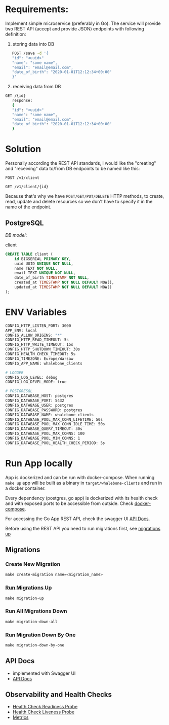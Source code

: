 # Requirements:
Implement simple microservice (preferably in Go). The service will provide two REST API (accept and provide JSON) endpoints with following definition:

1. storing data into DB
```bash
   POST /save -d '{
   "id": "<uuid>"
   "name": "some name",
   "email": "email@email.com",
   "date_of_birth": "2020-01-01T12:12:34+00:00"
   }' 
```

2. receiving data from DB
```bash
GET /{id}
   response:
   {
   "id": "<uuid>"
   "name": "some name",
   "email": "email@email.com",
   "date_of_birth": "2020-01-01T12:12:34+00:00"
   } 
```

# Solution
Personally according the REST API standards, I would like the "creating" and "receiving" data to/from DB endpoints to be named like this:

`POST /v1/client`

`GET /v1/client/{id}`

Because that's why we have `POST/GET/PUT/DELETE` HTTP methods, to create, read, update and delete resources so we don't have to specify it in the name of the endpoint.

## PostgreSQL
*DB model*:

client
```sql
CREATE TABLE client (
    id BIGSERIAL PRIMARY KEY,
    uuid UUID UNIQUE NOT NULL,
    name TEXT NOT NULL,
    email TEXT UNIQUE NOT NULL,
    date_of_birth TIMESTAMP NOT NULL,
    created_at TIMESTAMP NOT NULL DEFAULT NOW(),
    updated_at TIMESTAMP NOT NULL DEFAULT NOW()
);
```

# ENV Variables
```bash
CONFIG_HTTP_LISTEN_PORT: 3000
APP_ENV: local
CONFIG_ALLOW_ORIGINS: "*"
CONFIG_HTTP_READ_TIMEOUT: 5s
CONFIG_HTTP_WRITE_TIMEOUT: 15s
CONFIG_HTTP_SHUTDOWN_TIMEOUT: 30s
CONFIG_HEALTH_CHECK_TIMEOUT: 5s
CONFIG_TIMEZONE: Europe/Warsaw
CONFIG_APP_NAME: whalebone_clients

# LOGGER
CONFIG_LOG_LEVEL: debug
CONFIG_LOG_DEVEL_MODE: true

# POSTGRESQL
CONFIG_DATABASE_HOST: postgres
CONFIG_DATABASE_PORT: 5432
CONFIG_DATABASE_USER: postgres
CONFIG_DATABASE_PASSWORD: postgres
CONFIG_DATABASE_NAME: whalebone-clients
CONFIG_DATABASE_POOL_MAX_CONN_LIFETIME: 50s
CONFIG_DATABASE_POOL_MAX_CONN_IDLE_TIME: 50s
CONFIG_DATABASE_QUERY_TIMEOUT: 30s
CONFIG_DATABASE_POOL_MAX_CONNS: 100
CONFIG_DATABASE_POOL_MIN_CONNS: 1
CONFIG_DATABASE_POOL_HEALTH_CHECK_PERIOD: 5s
```

# Run App locally

App is dockerized and can be run with docker-compose. When running `make up` app will be built as a binary in `target/whalebone-clients` and run in a docker container.

Every dependency (postgres, go app) is dockerized with its health check and with exposed ports to be accessible from outside. Check [docker-compose](./docker-compose.yaml).

For accessing the Go App REST API, check the swagger UI [API Docs](http://localhost:59110/api/indexlhtml).

Before using the REST API you need to run migrations first, see [migrations up](#run-migrations-up)

## Migrations
### Create New Migration
```makefile
make create-migration name=<migration_name>
```

### [Run Migrations Up](#run-migrations-up)
```makefile
make migration-up
```

### Run All Migrations Down
```makefile
make migration-down-all
```

### Run Migration Down By One
```makefile
make migration-down-by-one
```

## API Docs
- implemented with Swagger UI
- [API Docs](http://localhost:59110/api/indexlhtml)

## Observability and Health Checks
- [Health Check Readiness Probe](http://localhost:59110/health/readiness)
- [Health Check Liveness Probe](http://localhost:59110/health/liveness)
- [Metrics](http://localhost:59110/metrics)
